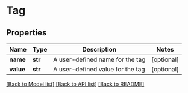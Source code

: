 # Tag

## Properties
Name | Type | Description | Notes
------------ | ------------- | ------------- | -------------
**name** | **str** | A user-defined name for the tag | [optional] 
**value** | **str** | A user-defined value for the tag | [optional] 

[[Back to Model list]](../README.md#documentation-for-models) [[Back to API list]](../README.md#documentation-for-api-endpoints) [[Back to README]](../README.md)


